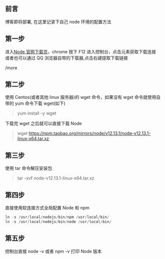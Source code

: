 <!--
 * @Author: shuhongxie
 * @Date: 2021-02-23 17:07:30
 * @LastEditors: shuhongxie
 * @LastEditTime: 2021-02-23 17:07:30
 * @FilePath: /fat-ui/md/linux.md
-->

## 前言

博客即将部署, 在这里记录下自己 node 环境的配置方法

## 第一步

进入[Node 官网下载页](http://nodejs.cn/download/)，chrome 按下 F12 进入控制台，点击元素获取下载连接
或者也可以通过 QQ 浏览器自带的下载器,点击右键提取下载链接

/more

## 第二步

使用 Centos(或者其他 linux 服务器)的 wget 命令，如果没有 wget 命令就使用自带的 yum 命令下载 wget(如下)

> yum install -y wget

下载完 wget 之后就可以直接下载 Node

> wget https://npm.taobao.org/mirrors/node/v12.13.1/node-v12.13.1-linux-x64.tar.xz

## 第三步

使用 tar 命令解压安装包

> tar -xvf node-v12.13.1-linux-x64.tar.xz

## 第四步

直接使用软连接方式全局配置 Node 和 npm

```js
ln -s /usr/local/nodejs/bin/npm /usr/local/bin/
ln -s /usr/local/nodejs/bin/node /usr/local/bin/
```

## 第五步

控制台直接 node -v 或者 npm -v 打印 Node 版本
